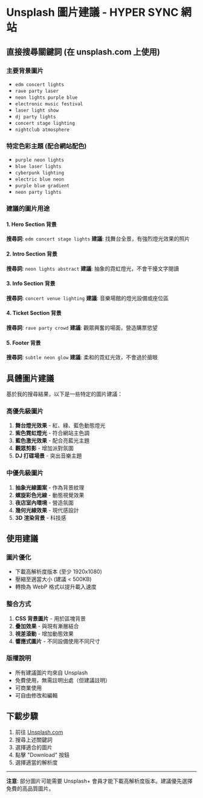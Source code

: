 # Unsplash 圖片建議 - HYPER SYNC 網站

## 直接搜尋關鍵詞 (在 unsplash.com 上使用)

### 主要背景圖片
- `edm concert lights`
- `rave party laser`
- `neon lights purple blue`
- `electronic music festival`
- `laser light show`
- `dj party lights`
- `concert stage lighting`
- `nightclub atmosphere`

### 特定色彩主題 (配合網站配色)
- `purple neon lights`
- `blue laser lights`
- `cyberpunk lighting`
- `electric blue neon`
- `purple blue gradient`
- `neon party lights`

### 建議的圖片用途

#### 1. Hero Section 背景
**搜尋詞**: `edm concert stage lights`
**建議**: 找舞台全景，有強烈燈光效果的照片

#### 2. Intro Section 背景
**搜尋詞**: `neon lights abstract`
**建議**: 抽象的霓虹燈光，不會干擾文字閱讀

#### 3. Info Section 背景
**搜尋詞**: `concert venue lighting`
**建議**: 音樂場館的燈光設備或座位區

#### 4. Ticket Section 背景
**搜尋詞**: `rave party crowd`
**建議**: 觀眾興奮的場面，營造購票慾望

#### 5. Footer 背景
**搜尋詞**: `subtle neon glow`
**建議**: 柔和的霓虹光效，不會過於搶眼

## 具體圖片建議

基於我的搜尋結果，以下是一些特定的圖片建議：

### 高優先級圖片
1. **舞台燈光效果** - 紅、綠、藍色動態燈光
2. **紫色霓虹燈光** - 符合網站主色調
3. **藍色激光效果** - 配合亮藍光主題
4. **觀眾剪影** - 增加派對氛圍
5. **DJ 打碟場景** - 突出音樂主題

### 中優先級圖片
1. **抽象光線圖案** - 作為背景紋理
2. **螺旋彩色光線** - 動態視覺效果
3. **夜店室內環境** - 營造氛圍
4. **幾何光線效果** - 現代感設計
5. **3D 渲染背景** - 科技感

## 使用建議

### 圖片優化
- 下載高解析度版本 (至少 1920x1080)
- 壓縮至適當大小 (建議 < 500KB)
- 轉換為 WebP 格式以提升載入速度

### 整合方式
1. **CSS 背景圖片** - 用於區塊背景
2. **疊加效果** - 與現有漸層結合
3. **視差滾動** - 增加動態效果
4. **響應式圖片** - 不同設備使用不同尺寸

### 版權說明
- 所有建議圖片均來自 Unsplash
- 免費使用，無需註明出處（但建議註明）
- 可商業使用
- 可自由修改和編輯

## 下載步驟
1. 前往 [Unsplash.com](https://unsplash.com)
2. 搜尋上述關鍵詞
3. 選擇適合的圖片
4. 點擊 "Download" 按鈕
5. 選擇適當的解析度

---

**注意**: 部分圖片可能需要 Unsplash+ 會員才能下載高解析度版本。建議優先選擇免費的高品質圖片。